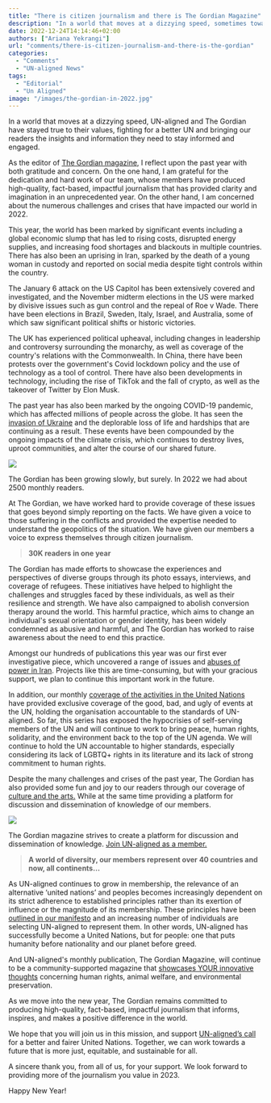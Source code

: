 ```yaml
---
title: "There is citizen journalism and there is The Gordian Magazine"
description: "In a world that moves at a dizzying speed, sometimes towards the wrong direction, The Gordian has stayed true to its values, fighting for a better UN and bringing our readers the insights and information they need to stay informed and engaged."
date: 2022-12-24T14:14:46+02:00
authors: ["Ariana Yekrangi"]
url: "comments/there-is-citizen-journalism-and-there-is-the-gordian"
categories:
  - "Comments"
  - "UN-aligned News"
tags:
  - "Editorial"
  - "Un Aligned"
image: "/images/the-gordian-in-2022.jpg"
---
```


In a world that moves at a dizzying speed, UN-aligned and The Gordian have stayed true to their values, fighting for a better UN and bringing our readers the insights and information they need to stay informed and engaged.

As the editor of [The Gordian magazine,](https://un-aligned.org/the-gordian/) I reflect upon the past year with both gratitude and concern. On the one hand, I am grateful for the dedication and hard work of our team, whose members have produced high-quality, fact-based, impactful journalism that has provided clarity and imagination in an unprecedented year. On the other hand, I am concerned about the numerous challenges and crises that have impacted our world in 2022.

This year, the world has been marked by significant events including a global economic slump that has led to rising costs, disrupted energy supplies, and increasing food shortages and blackouts in multiple countries. There has also been an uprising in Iran, sparked by the death of a young woman in custody and reported on social media despite tight controls within the country.

The January 6 attack on the US Capitol has been extensively covered and investigated, and the November midterm elections in the US were marked by divisive issues such as gun control and the repeal of Roe v Wade. There have been elections in Brazil, Sweden, Italy, Israel, and Australia, some of which saw significant political shifts or historic victories.

The UK has experienced political upheaval, including changes in leadership and controversy surrounding the monarchy, as well as coverage of the country's relations with the Commonwealth. In China, there have been protests over the government's Covid lockdown policy and the use of technology as a tool of control. There have also been developments in technology, including the rise of TikTok and the fall of crypto, as well as the takeover of Twitter by Elon Musk.

The past year has also been marked by the ongoing COVID-19 pandemic, which has affected millions of people across the globe. It has seen the [invasion of Ukraine](https://un-aligned.org/tag/ukraine/) and the deplorable loss of life and hardships that are continuing as a result. These events have been compounded by the ongoing impacts of the climate crisis, which continues to destroy lives, uproot communities, and alter the course of our shared future.

![](/images/hook-the-gordian-24122022-1024x576.jpg)

The Gordian has been growing slowly, but surely. In 2022 we had about 2500 monthly readers.


At The Gordian, we have worked hard to provide coverage of these issues that goes beyond simply reporting on the facts. We have given a voice to those suffering in the conflicts and provided the expertise needed to understand the geopolitics of the situation. We have given our members a voice to express themselves through citizen journalism.

> **30K readers in one year**

The Gordian has made efforts to showcase the experiences and perspectives of diverse groups through its photo essays, interviews, and coverage of refugees. These initiatives have helped to highlight the challenges and struggles faced by these individuals, as well as their resilience and strength. We have also campaigned to abolish conversion therapy around the world. This harmful practice, which aims to change an individual's sexual orientation or gender identity, has been widely condemned as abusive and harmful, and The Gordian has worked to raise awareness about the need to end this practice.

Amongst our hundreds of publications this year was our first ever investigative piece, which uncovered a range of issues and [abuses of power in Iran](https://un-aligned.org/human-rights/iranian-irgc-secret-meeting-leaked/). Projects like this are time-consuming, but with your gracious support, we plan to continue this important work in the future.

In addition, our monthly [coverage of the activities in the United Nations](https://un-aligned.org/category/un-in-focus/) have provided exclusive coverage of the good, bad, and ugly of events at the UN, holding the organisation accountable to the standards of UN-aligned. So far, this series has exposed the hypocrisies of self-serving members of the UN and will continue to work to bring peace, human rights, solidarity, and the environment back to the top of the UN agenda. We will continue to hold the UN accountable to higher standards, especially considering its lack of LGBTQ+ rights in its literature and its lack of strong commitment to human rights.

Despite the many challenges and crises of the past year, The Gordian has also provided some fun and joy to our readers through our coverage of [culture and the arts.](https://un-aligned.org/category/culture/) While at the same time providing a platform for discussion and dissemination of knowledge of our members.

![](/images/The-gordian-24122022-1024x576.jpg)

The Gordian magazine strives to create a platform for discussion and dissemination of knowledge. [Join UN-aligned as a member.](https://un-aligned.org/register/)


> **A world of diversity, our members represent over 40 countries and now, all continents…**

As UN-aligned continues to grow in membership, the relevance of an alternative ‘united nations’ and peoples becomes increasingly dependent on its strict adherence to established principles rather than its exertion of influence or the magnitude of its membership. These principles have been [outlined in our manifesto](https://un-aligned.org/our-manifesto) and an increasing number of individuals are selecting UN-aligned to represent them. In other words, UN-aligned has successfully become a United Nations, but for people: one that puts humanity before nationality and our planet before greed.

And UN-aligned's monthly publication, The Gordian Magazine, will continue to be a community-supported magazine that [showcases YOUR innovative thoughts](https://un-aligned.org/opportunities/write-for-un-aligned/) concerning human rights, animal welfare, and environmental preservation.

As we move into the new year, The Gordian remains committed to producing high-quality, fact-based, impactful journalism that informs, inspires, and makes a positive difference in the world.

We hope that you will join us in this mission, and support [UN-aligned’s call](https://un-aligned.org/about/) for a better and fairer United Nations. Together, we can work towards a future that is more just, equitable, and sustainable for all.

A sincere thank you, from all of us, for your support. We look forward to providing more of the journalism you value in 2023.

Happy New Year!
